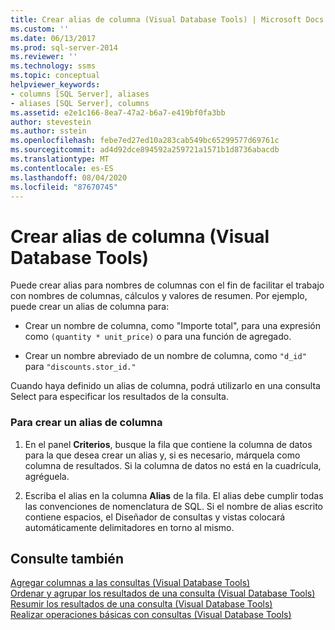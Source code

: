 ```yaml
---
title: Crear alias de columna (Visual Database Tools) | Microsoft Docs
ms.custom: ''
ms.date: 06/13/2017
ms.prod: sql-server-2014
ms.reviewer: ''
ms.technology: ssms
ms.topic: conceptual
helpviewer_keywords:
- columns [SQL Server], aliases
- aliases [SQL Server], columns
ms.assetid: e2e1c166-8ea7-47a2-b6a7-e419bf0fa3bb
author: stevestein
ms.author: sstein
ms.openlocfilehash: febe7ed27ed10a283cab549bc65299577d69761c
ms.sourcegitcommit: ad4d92dce894592a259721a1571b1d8736abacdb
ms.translationtype: MT
ms.contentlocale: es-ES
ms.lasthandoff: 08/04/2020
ms.locfileid: "87670745"
---
```

# <a name="create-column-aliases-visual-database-tools"></a>Crear alias de columna (Visual Database Tools)
  Puede crear alias para nombres de columnas con el fin de facilitar el trabajo con nombres de columnas, cálculos y valores de resumen. Por ejemplo, puede crear un alias de columna para:  
  
-   Crear un nombre de columna, como "Importe total", para una expresión como `(quantity * unit_price)` o para una función de agregado.  
  
-   Crear un nombre abreviado de un nombre de columna, como `"d_id"` para `"discounts.stor_id."`  
  
 Cuando haya definido un alias de columna, podrá utilizarlo en una consulta Select para especificar los resultados de la consulta.  
  
### <a name="to-create-a-column-alias"></a>Para crear un alias de columna  
  
1.  En el panel **Criterios**, busque la fila que contiene la columna de datos para la que desea crear un alias y, si es necesario, márquela como columna de resultados. Si la columna de datos no está en la cuadrícula, agréguela.  
  
2.  Escriba el alias en la columna **Alias** de la fila. El alias debe cumplir todas las convenciones de nomenclatura de SQL. Si el nombre de alias escrito contiene espacios, el Diseñador de consultas y vistas colocará automáticamente delimitadores en torno al mismo.  
  
## <a name="see-also"></a>Consulte también  
 [Agregar columnas a las consultas &#40;Visual Database Tools&#41;](visual-database-tools.md)   
 [Ordenar y agrupar los resultados de una consulta &#40;Visual Database Tools&#41;](sort-and-group-query-results-visual-database-tools.md)   
 [Resumir los resultados de una consulta &#40;Visual Database Tools&#41;](summarize-query-results-visual-database-tools.md)   
 [Realizar operaciones básicas con consultas (Visual Database Tools)](perform-basic-operations-with-queries-visual-database-tools.md)  
  
  
